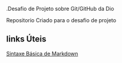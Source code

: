 .Desafio de Projeto sobre Git/GitHub da Dio

Repositorio Criado para o desafio de projeto

## links Úteis
[Sintaxe Básica de Markdown](https://www.markdownguide.org/getting-started/)
